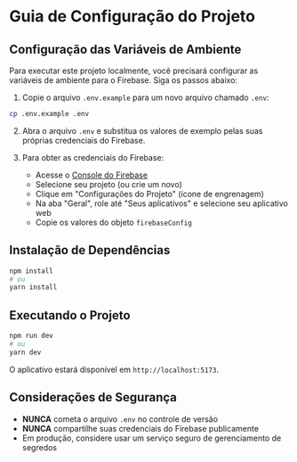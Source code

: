 # Guia de Configuração do Projeto

## Configuração das Variáveis de Ambiente

Para executar este projeto localmente, você precisará configurar as variáveis de ambiente para o Firebase. Siga os passos abaixo:

1. Copie o arquivo `.env.example` para um novo arquivo chamado `.env`:

```bash
cp .env.example .env
```

2. Abra o arquivo `.env` e substitua os valores de exemplo pelas suas próprias credenciais do Firebase.

3. Para obter as credenciais do Firebase:
   - Acesse o [Console do Firebase](https://console.firebase.google.com/)
   - Selecione seu projeto (ou crie um novo)
   - Clique em "Configurações do Projeto" (ícone de engrenagem)
   - Na aba "Geral", role até "Seus aplicativos" e selecione seu aplicativo web
   - Copie os valores do objeto `firebaseConfig`

## Instalação de Dependências

```bash
npm install
# ou
yarn install
```

## Executando o Projeto

```bash
npm run dev
# ou
yarn dev
```

O aplicativo estará disponível em `http://localhost:5173`.

## Considerações de Segurança

- **NUNCA** cometa o arquivo `.env` no controle de versão
- **NUNCA** compartilhe suas credenciais do Firebase publicamente
- Em produção, considere usar um serviço seguro de gerenciamento de segredos 
